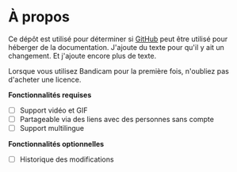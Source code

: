 # À propos

Ce dépôt est utilisé pour déterminer si [GitHub](https://github.com) peut être utilisé pour héberger de la documentation. J'ajoute du texte pour qu'il y ait un changement. Et j'ajoute encore plus de texte.

Lorsque vous utilisez Bandicam pour la première fois, n'oubliez pas d'acheter une licence.

**Fonctionnalités requises**

- [ ] Support vidéo et GIF
- [ ] Partageable via des liens avec des personnes sans compte
- [ ] Support multilingue

**Fonctionnalités optionnelles**
- [ ] Historique des modifications